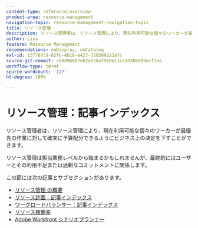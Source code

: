 ```yaml
---
content-type: reference;overview
product-area: resource-management
navigation-topic: resource-management-navigation-topic
title: リソース管理
description: リソース管理者は、リソース管理により、現在利用可能な個々のワーカーが最優先の作業に対して確実に予算配分できるようにビジネス上の決定を下すことができます。リソース管理は担当業務レベルから始まるかもしれませんが、最終的にはユーザーとその利用不足または過剰なコミットメントに関係します。
author: Lisa
feature: Resource Management
recommendations: noDisplay, noCatalog
exl-id: 137787c9-82f6-4b18-a427-720589221a7c
source-git-commit: c80d9b0b7eb2a638af9e0a11ca3038ed99ecf1ee
workflow-type: tm+mt
source-wordcount: '127'
ht-degree: 100%

---
```


# リソース管理：記事インデックス

<!--Audited: 01/2024-->

リソース管理者は、リソース管理により、現在利用可能な個々のワーカーが最優先の作業に対して確実に予算配分できるようにビジネス上の決定を下すことができます。

リソース管理は担当業務レベルから始まるかもしれませんが、最終的にはユーザーとその利用不足または過剰なコミットメントに関係します。

この節には次の記事とサブセクションがあります。

* [リソース管理 の概要](../../resource-mgmt/resource-mgmt-overview/get-started-resource-management.md)
* [リソース計画：記事インデックス](/help/quicksilver/resource-mgmt/resource-planning/resource-planning-overview.md)
* [ワークロードバランサー：記事インデックス](/help/quicksilver/resource-mgmt/workload-balancer/workload-balancer.md)
* [リソース稼働率](/help/quicksilver/resource-mgmt/resource-utilization/resource-utilization.md)
* [Adobe Workfront シナリオプランナー](/help/quicksilver/scenario-planner/scenario-planning.md)




